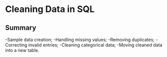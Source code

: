 # Cleaning Data in SQL

## Summary
-Sample data creation;
-Handling missing values;
-Removing duplicates;
-Correcting invalid entries;
-Cleaning categorical data;
-Moving cleaned data into a new table.

